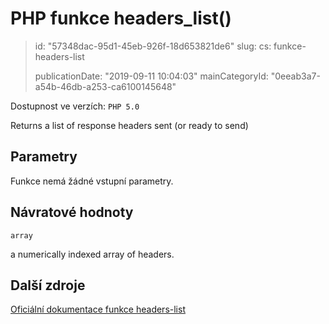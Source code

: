 PHP funkce headers_list()
=========================

> id: "57348dac-95d1-45eb-926f-18d653821de6"
> slug:
> 	cs: funkce-headers-list
>
> publicationDate: "2019-09-11 10:04:03"
> mainCategoryId: "0eeab3a7-a54b-46db-a253-ca6100145648"

Dostupnost ve verzích: `PHP 5.0`

Returns a list of response headers sent (or ready to send)


Parametry
--------------

Funkce nemá žádné vstupní parametry.

Návratové hodnoty
----------------

`array`

a numerically indexed array of headers.

Další zdroje
------------

[Oficiální dokumentace funkce headers-list](https://www.php.net/manual/en/function.headers-list.php)
